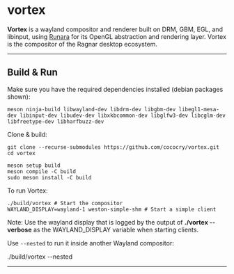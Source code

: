 # vortex

**Vortex** is a wayland compositor and renderer built on DRM, GBM, EGL, and libinput, using [Runara](https://github.com/cococry/runara) for its OpenGL abstraction and rendering layer. Vortex is the compositor of the Ragnar desktop ecosystem. 

---

## Build & Run

Make sure you have the required dependencies installed (debian packages shown):
```
meson ninja-build libwayland-dev libdrm-dev libgbm-dev libegl1-mesa-dev libinput-dev libudev-dev libxkbcommon-dev libglfw3-dev libcglm-dev libfreetype-dev libharfbuzz-dev
```

Clone & build:
```
git clone --recurse-submodules https://github.com/cococry/vortex.git
cd vortex

meson setup build
meson compile -C build
sudo meson install -C build
```

To run Vortex:
```
./build/vortex # Start the compositor
WAYLAND_DISPLAY=wayland-1 weston-simple-shm # Start a simple client 
```

Note: Use the wayland display that is logged by the output of **./vortex --verbose** as the WAYLAND_DISPLAY variable 
when starting clients.

Use `--nested` to run it inside another Wayland compositor:

./build/vortex --nested

---

